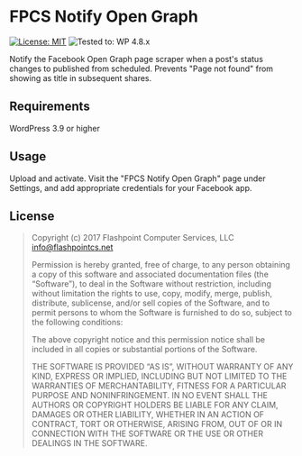 # FPCS Notify Open Graph
[![License: MIT](https://img.shields.io/badge/License-MIT-blue.svg)](https://fpcs.mit-license.org) ![Tested to: WP 4.8.x](https://img.shields.io/badge/tested%20up%20to-WP%204.8.x-brightgreen.svg)

Notify the Facebook Open Graph page scraper when a post's status changes to published from scheduled. Prevents "Page not found" from showing as title in subsequent shares.

## Requirements
WordPress 3.9 or higher

## Usage
Upload and activate. Visit the "FPCS Notify Open Graph" page under Settings, and add appropriate credentials for your Facebook app.

## License

> Copyright (c) 2017 Flashpoint Computer Services, LLC <info@flashpointcs.net>
>
> Permission is hereby granted, free of charge, to any person obtaining a copy of this software and associated documentation files (the “Software”), to deal in the Software without restriction, including without limitation the rights to use, copy, modify, merge, publish, distribute, sublicense, and/or sell copies of the Software, and to permit persons to whom the Software is furnished to do so, subject to the following conditions:
>
> The above copyright notice and this permission notice shall be included in all copies or substantial portions of the Software.
>
> THE SOFTWARE IS PROVIDED “AS IS”, WITHOUT WARRANTY OF ANY KIND, EXPRESS OR IMPLIED, INCLUDING BUT NOT LIMITED TO THE WARRANTIES OF MERCHANTABILITY, FITNESS FOR A PARTICULAR PURPOSE AND NONINFRINGEMENT. IN NO EVENT SHALL THE AUTHORS OR COPYRIGHT HOLDERS BE LIABLE FOR ANY CLAIM, DAMAGES OR OTHER LIABILITY, WHETHER IN AN ACTION OF CONTRACT, TORT OR OTHERWISE, ARISING FROM, OUT OF OR IN CONNECTION WITH THE SOFTWARE OR THE USE OR OTHER DEALINGS IN THE SOFTWARE.
